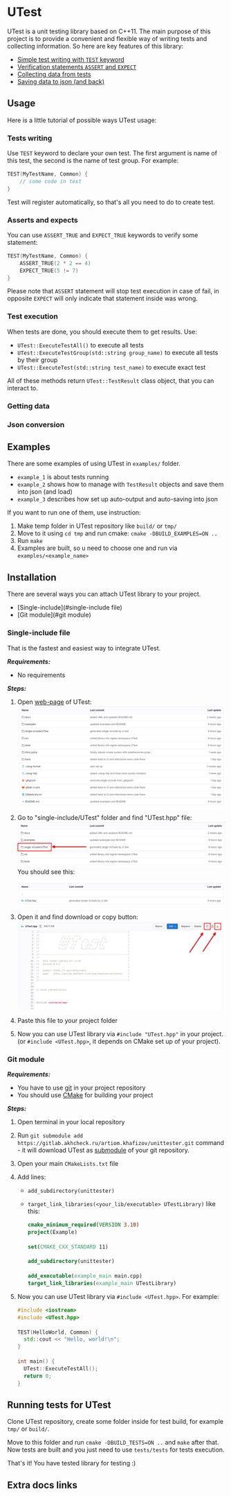 # UTest

UTest is a unit testing library based on C++11. The main purpose of this project is to provide a convenient and flexible way of writing tests and collecting information. So here are key features of this library:

- [Simple test writing with `TEST` keyword](#tests-writing)
- [Verification statements `ASSERT` and `EXPECT`](#asserts-and-expects)
- [Collecting data from tests](#getting-data)
- [Saving data to json (and back)](#json-conversion)



## Usage

Here is a little tutorial of possible ways UTest usage:

### Tests writing

Use `TEST` keyword to declare your own test. The first argument is name of this test, the second is the name of test group. For example:

```cpp
TEST(MyTestName, Common) {
    // some code in test
}
```

Test will register automatically, so that's all you need to do to create test.



### Asserts and expects

You can use `ASSERT_TRUE` and `EXPECT_TRUE` keywords to verify some statement:

```cpp
TEST(MyTestName, Common) {
    ASSERT_TRUE(2 * 2 == 4)
    EXPECT_TRUE(5 != 7)
}
```

Please note that `ASSERT` statement will stop test execution in case of fail, in opposite `EXPECT` will only indicate that statement inside was wrong.



### Test execution

When tests are done, you should execute them to get results. Use:

- `UTest::ExecuteTestAll()` to execute all tests
- `UTest::ExecuteTestGroup(std::string group_name)` to execute all tests by their group
- `UTest::ExecuteTest(std::string test_name)` to execute exact test

All of these methods return `UTest::TestResult` class object, that you can interact to.



### Getting data





### Json conversion 



## Examples

There are some examples of using UTest in `examples/` folder.

- `example_1`  is about tests running
- `example_2`  shows how to manage with `TestResult` objects and save them into json (and load)
- `example_3`  describes how set up auto-output and auto-saving into json

If you want to run one of them, use instruction:

1. Make temp folder in UTest repository like `build/` or `tmp/`
2. Move to it using `cd tmp` and run cmake: `cmake -DBUILD_EXAMPLES=ON ..`
3. Run `make`
4. Examples are built, so u need to choose one and run via `examples/<example_name>`



## Installation

There are several ways you can attach UTest library to your project.

- [Single-include](#single-include file)
- [Git module](#git module)



### Single-include file

That is the fastest and easiest way to integrate UTest.

_**Requirements:**_

- No requirements



_**Steps:**_

1. Open [web-page](https://gitlab.akhcheck.ru/artiom.khafizov/unittester/) of UTest:
   ![image-20240406235204545](docs/pictures/pageOfUTest.png)

2. Go to "single-include/UTest" folder and find "UTest.hpp" file:
   ![image-20240407003505801](docs/pictures/single-include1.png)You should see this:

   ![image-20240406235418965](docs/pictures/single-include2.png)
   
3. Open it and find download or copy button:
   ![image-20240406235924354](docs/pictures/copyDownloadSingleInclude.png)

4. Paste this file to your project folder

5. Now you can use UTest library via `#include "UTest.hpp"` in your project.
   (or `#include <UTest.hpp>`, it depends on CMake set up of your project).



### Git module

_**Requirements:**_
- You have to use [git](https://git--scm-com.translate.goog/?_x_tr_sl=en&_x_tr_tl=ru&_x_tr_hl=ru&_x_tr_pto=sc) in your project repository
- You should use [CMake](https://cmake.org/) for building your project



_**Steps:**_

1. Open terminal in your local repository

2. Run `git submodule add https://gitlab.akhcheck.ru/artiom.khafizov/unittester.git` command - it will download UTest as [submodule](https://git-scm.com/docs/gitsubmodules) of your git repository.

3. Open your main `CMakeLists.txt` file

4. Add lines:

   - `add_subdirectory(unittester)`

   - `target_link_libraries(<your_lib/executable> UTestLibrary)`  like this:

     ```cmake
     cmake_minimum_required(VERSION 3.10)
     project(Example)
     
     set(CMAKE_CXX_STANDARD 11)
     
     add_subdirectory(unittester)
     
     add_executable(example_main main.cpp)
     target_link_libraries(example_main UTestLibrary)
     ```

5. Now you can use UTest library via `#include <UTest.hpp>`. For example:
   ```cpp
   #include <iostream>
   #include <UTest.hpp>
   
   TEST(HelloWorld, Common) {
     std::cout << "Hello, world!\n";
   }
   
   int main() {
     UTest::ExecuteTestAll();
     return 0;
   }
   ```



## Running tests for UTest

Clone UTest repository, create some folder inside for test build, for example `tmp/` or `build/`.

Move to this folder and run `cmake -DBUILD_TESTS=ON ..` and `make` after that. Now tests are built and you just need to use `tests/tests` for tests execution.

That's it! You have tested library for testing :)



## Extra docs links
